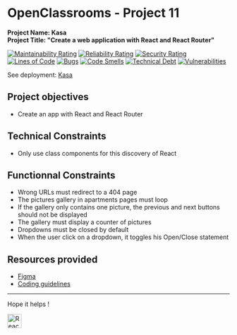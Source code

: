 # OpenClassrooms - Project 11
**Project Name: Kasa**  
**Project Title: "Create a web application with React and React Router"**  

[![Maintainability Rating](https://sonarcloud.io/api/project_badges/measure?project=RmiMekaa_RemiRoeland_11_29-10-2021&metric=sqale_rating)](https://sonarcloud.io/summary/new_code?id=RmiMekaa_RemiRoeland_11_29-10-2021)
[![Reliability Rating](https://sonarcloud.io/api/project_badges/measure?project=RmiMekaa_RemiRoeland_11_29-10-2021&metric=reliability_rating)](https://sonarcloud.io/summary/new_code?id=RmiMekaa_RemiRoeland_11_29-10-2021)
[![Security Rating](https://sonarcloud.io/api/project_badges/measure?project=RmiMekaa_RemiRoeland_11_29-10-2021&metric=security_rating)](https://sonarcloud.io/summary/new_code?id=RmiMekaa_RemiRoeland_11_29-10-2021)  
[![Lines of Code](https://sonarcloud.io/api/project_badges/measure?project=RmiMekaa_RemiRoeland_11_29-10-2021&metric=ncloc)](https://sonarcloud.io/summary/new_code?id=RmiMekaa_RemiRoeland_11_29-10-2021)
[![Bugs](https://sonarcloud.io/api/project_badges/measure?project=RmiMekaa_RemiRoeland_11_29-10-2021&metric=bugs)](https://sonarcloud.io/summary/new_code?id=RmiMekaa_RemiRoeland_11_29-10-2021)
[![Code Smells](https://sonarcloud.io/api/project_badges/measure?project=RmiMekaa_RemiRoeland_11_29-10-2021&metric=code_smells)](https://sonarcloud.io/summary/new_code?id=RmiMekaa_RemiRoeland_11_29-10-2021)
[![Technical Debt](https://sonarcloud.io/api/project_badges/measure?project=RmiMekaa_RemiRoeland_11_29-10-2021&metric=sqale_index)](https://sonarcloud.io/summary/new_code?id=RmiMekaa_RemiRoeland_11_29-10-2021)
[![Vulnerabilities](https://sonarcloud.io/api/project_badges/measure?project=RmiMekaa_RemiRoeland_11_29-10-2021&metric=vulnerabilities)](https://sonarcloud.io/summary/new_code?id=RmiMekaa_RemiRoeland_11_29-10-2021)

See deployment: [Kasa](https://rmimekaa.github.io/RemiRoeland_11_29-10-2021/)

## Project objectives
 - Create an app with React and React Router

## Technical Constraints
 - Only use class components for this discovery of React

## Functionnal Constraints
 - Wrong URLs must redirect to a 404 page
 - The pictures gallery in apartments pages must loop
 - If the gallery only contains one picture, the previous and next buttons should not be displayed
 - The gallery must display a counter of pictures
 - Dropdowns must be closed by default
 - When the user click on a dropdown, it toggles his Open/Close statement

## Resources provided
 - [Figma](https://www.figma.com/file/bAnXDNqRKCRRP8mY2gcb5p/UI-Design-Kasa-FR?node-id=4%3A1)
 - [Coding guidelines](https://course.oc-static.com/projects/Front-End+V2/P9+React+1/Coding+guidelines+Kasa+FR.pdf)

------------------

Hope it helps !

<p float="left">
  <img alt="React" title="React" src="https://cdn.jsdelivr.net/gh/devicons/devicon/icons/react/react-original.svg" width="32px"/>
</p>